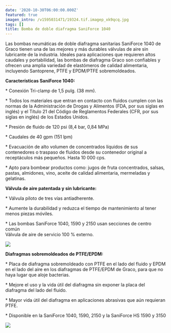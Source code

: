 ```yaml
---
date: '2020-10-30T06:00:00.000Z'
featured: true
imagen_intro: /v1595031471/19324.tif.imagep_xk9qcq.jpg
tags: []
title: Bomba de doble diafragma SaniForce 1040
---
```



Las bombas neumáticas de doble diafragma sanitarias SaniForce 1040 de Graco tienen una de las mejores y más durables válvulas de aire sin lubricante de la industria. Ideales para aplicaciones que requieren altos caudales y portabilidad, las bombas de diafragma Graco son confiables y ofrecen una amplia variedad de elastómeros de calidad alimentaria, incluyendo Santoprene, PTFE y EPDM/PTFE sobremoldeados.

**Características SaniForce 1040:**  
  
\* Conexión Tri-clamp de 1,5 pulg. (38 mm).

  
\* Todos los materiales que entran en contacto con fluidos cumplen con las normas de la Administración de Drogas y Alimentos (FDA, por sus siglas en inglés) y el Título 21 del Código de Reglamentos Federales (CFR, por sus siglas en inglés) de los Estados Unidos.

  
\* Presión de fluido de 120 psi (8,4 bar, 0,84 MPa)

\* Caudales de 40 gpm (151 lpm)

  
\* Evacuación de alto volumen de concentrados líquidos de sus contenedores o traspaso de fluidos desde su contenedor original a receptáculos más pequeños. Hasta 10 000 cps.

  
\* Apto para bombear productos como: jugos de fruta concentrados, salsas, pastas, almidones, vino, aceite de calidad alimentaria, mermeladas y gelatinas.

**Válvula de aire patentada y sin lubricante:**  
  
\* Válvula piloto de tres vías antiadherente.

  
\* Aumente la durabilidad y reduzca el tiempo de mantenimiento al tener menos piezas móviles.

  
\* Las bombas SaniForce 1040, 1590 y 2150 usan secciones de centro común  
Válvula de aire de servicio 100 % externo.

![](https://res.cloudinary.com/novatec/v1604089278/31ca9a2e-2486-4d1d-97c6-43059eea2f7a_yzdrgo.jpg)

**Diafragmas sobremoldeados de PTFE/EPDM:**

\* Placa de diafragma sobremoldeado con PTFE en el lado del fluido y EPDM en el lado del aire en los diafragmas de PTFE/EPDM de Graco, para que no haya lugar que aloje bacterias.

\* Mejore el uso y la vida útil del diafragma sin exponer la placa del diafragma del lado del fluido.

\* Mayor vida útil del diafragma en aplicaciones abrasivas que aún requieran PTFE.

\* Disponible en la SaniForce 1040, 1590, 2150 y la SaniForce HS 1590 y 3150

![](https://res.cloudinary.com/novatec/v1604089318/b53103e1-30eb-4678-b325-7851f98af00a_sgjnm1.jpg)
